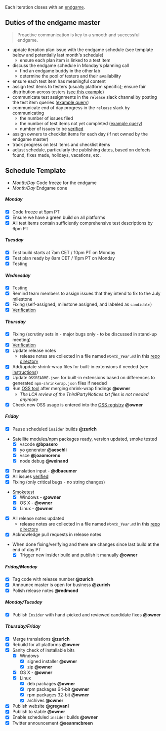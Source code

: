 Each iteration closes with an [endgame](https://github.com/Microsoft/vscode/wiki/Development-Process#end-game).

## Duties of the endgame master

> Proactive communication is key to a smooth and successful endgame.

- update iteration plan issue with the endgame schedule (see template below and potentially last month's schedule)
  - ensure each plan item is linked to a test item
- discuss the endgame schedule in Monday's planning call
  - find an endgame buddy in the other lab
  - determine the pool of testers and their availability
- ensure each test item has meaningful content
- assign test items to testers (usually platform specific); ensure fair distribution across testers ([see this example](https://microsoft.sharepoint.com/teams/DD_OTP/_layouts/OneNote.aspx?id=%2Fteams%2FDD_OTP%2FDocuments%2FTicino%2FNotebooks%2FTicino&wd=target%28Sprints.one%7C97CC4DED-1C83-4716-A6D1-C080F036F75D%2FJuneTest%20Load%20Balancer%7CBAABAED7-7FC1-6E47-A901-D2E514241DD6%2F%29))
- communicate test assignments in the `release` slack channel by posting the test item queries ([example query](https://github.com/Microsoft/vscode/issues?q=label%3Atestplan-item+milestone%3A%22June+2016%22+is%3Aclosed))
- communicate end of day progress in the `release` slack by communicating
   - the number of issues filed
   - the number of test items not yet completed ([example query](https://github.com/Microsoft/vscode/issues?q=label%3Atestplan-item+milestone%3A%22June+2016%22+is%3Aclosed))
   - number of issues to be [verified](https://github.com/Microsoft/vscode/wiki/Issue-Tracking#verification)
- assign owners to checklist items for each day (if not owned by the endgame master)
- track progress on test items and checklist items
- adjust schedule, particularly the publishing dates, based on defects found, fixes made, holidays, vacations, etc.

## Schedule Template
- *Month/Day* Code freeze for the endgame
- *Month/Day* Endgame done

##### Monday
- [x] Code freeze at 5pm PT
- [x] Ensure we have a green build on all platforms
- [x] All test items contain sufficiently comprehensive test descriptions by 6pm PT

##### Tuesday
- [x] Test build starts at 7am CET / 10pm PT on Monday
- [x] Test plan ready by 8am CET / 11pm PT on Monday
- [x] Testing

##### Wednesday
- [x] Testing
- [x] Remind team members to assign issues that they intend to fix to the July milestone
- [x] Fixing (self-assigned, milestone assigned, and labeled as `candidate`)
- [x] [Verification](https://github.com/Microsoft/vscode/wiki/Issue-Tracking#verification)

##### Thursday
- [x] Fixing (scrutiny sets in - major bugs only - to be discussed in stand-up meeting)
- [x] [Verification](https://github.com/Microsoft/vscode/wiki/Issue-Tracking#verification)
- [x] Update release notes
   - release notes are collected in a file named *`Month_Year.md`* in this [repo directory](https://github.com/Microsoft/vscode-docs/blob/vnext/release-notes/)
- [x] Add/update shrink-wrap files for built-in extensions if needed (see [instructions](https://github.com/Microsoft/vscode/issues/8570#issuecomment-229669456))
- [x] Update `OSSREADME.json` for built-in extensions based on differences to generated `npm-shrinkwrap.json` files if needed
- [x] Run [OSS tool](https://github.com/Microsoft/vscode-distro/blob/master/distro-tools/README.md) after merging shrink-wrap findings **@owner**
  - *The LCA review of the ThirdPartyNotices.txt files is not needed anymore*
- [x] Check new OSS usage is entered into the [OSS registry](https://ossmsft.visualstudio.com/_apps/hub/ms.vss-oss-web.hub-oss) **@owner**

##### Friday
- [x] Pause scheduled `insider` builds **@zurich**
- Satellite modules/npm packages ready, version updated, smoke tested
  - [x] vscode **@bpasero**
  - [x] yo generator **@aeschli**
  - [x] vsce **@joaomoreno**
  - [x] node debug **@weinand**
- [x] Translation input - **@dbaeumer**
- [x] All issues [verified](https://github.com/Microsoft/vscode/wiki/Issue-Tracking#verification)
- [x] Fixing (only critical bugs - no string changes)
- [Smoketest](https://github.com/Microsoft/vscode/wiki/Smoke-Test)
  - [x] Windows - **@owner**
  - [x] OS X - **@owner**
  - [x] Linux - **@owner**
- [x] All release notes updated
  - release notes are collected in a file named *`Month_Year.md`* in this [repo directory](https://github.com/Microsoft/vscode-docs/blob/vnext/release-notes/)
- [x] Acknowledge pull requests in release notes
- When done fixing/verifying and there are changes since last build at the end of day PT
  - [x] Trigger new insider build and publish it manually **@owner**

##### Friday/Monday
- [x] Tag code with release number **@zurich**
- [x] Announce master is open for business **@zurich**
- [x] Polish release notes **@redmond**

##### Monday/Tuesday
- [x] Publish `Insider` with hand-picked and reviewed candidate fixes **@owner**

##### Thursday/Friday
- [x] Merge translations **@zurich**
- [x] Rebuild for all platforms **@owner**
- [x] Sanity check of installable bits
  - [x] Windows
    - [x] signed installer **@owner**
    - [x] zip **@owner**
  - [x] OS X - **@owner**
  - [x] Linux
    - [x] deb packages **@owner**
    - [x] rpm packages 64-bit **@owner**
    - [x] rpm packages 32-bit **@owner**
    - [x] archives **@owner**
- [x] Publish website **@gregvanl**
- [x] Publish to stable **@owner**
- [x] Enable scheduled `insider` builds **@owner**
- [x] Twitter announcement **@seanmcbreen**
